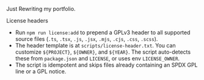 Just Rewriting my portfolio.

License headers
- Run `npm run license:add` to prepend a GPLv3 header to all supported source files (`.ts`, `.tsx`, `.js`, `.jsx`, `.mjs`, `.cjs`, `.css`, `.scss`).
- The header template is at `scripts/license-header.txt`. You can customize `${PROJECT}`, `${OWNER}`, and `${YEAR}`. The script auto-detects these from `package.json` and `LICENSE`, or uses env `LICENSE_OWNER`.
- The script is idempotent and skips files already containing an SPDX GPL line or a GPL notice.